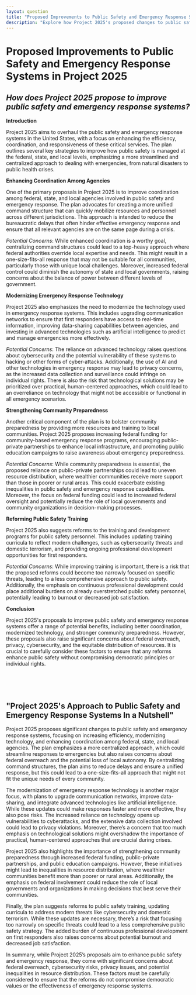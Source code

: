 ```yaml
---
layout: question
title: "Proposed Improvements to Public Safety and Emergency Response Systems in Project 2025"
description: "Explore how Project 2025's proposed changes to public safety and emergency response systems, including enhanced coordination among agencies, could impact federal, state, and local responses to crises."
---
```


# Proposed Improvements to Public Safety and Emergency Response Systems in Project 2025

## *How does Project 2025 propose to improve public safety and emergency response systems?*

**Introduction**

Project 2025 aims to overhaul the public safety and emergency response systems in the United States, with a focus on enhancing the efficiency, coordination, and responsiveness of these critical services. The plan outlines several key strategies to improve how public safety is managed at the federal, state, and local levels, emphasizing a more streamlined and centralized approach to dealing with emergencies, from natural disasters to public health crises.

**Enhancing Coordination Among Agencies**

One of the primary proposals in Project 2025 is to improve coordination among federal, state, and local agencies involved in public safety and emergency response. The plan advocates for creating a more unified command structure that can quickly mobilize resources and personnel across different jurisdictions. This approach is intended to reduce the bureaucratic delays that often hinder effective emergency response and ensure that all relevant agencies are on the same page during a crisis.

*Potential Concerns*: While enhanced coordination is a worthy goal, centralizing command structures could lead to a top-heavy approach where federal authorities override local expertise and needs. This might result in a one-size-fits-all response that may not be suitable for all communities, particularly those with unique local challenges. Moreover, increased federal control could diminish the autonomy of state and local governments, raising concerns about the balance of power between different levels of government.

**Modernizing Emergency Response Technology**

Project 2025 also emphasizes the need to modernize the technology used in emergency response systems. This includes upgrading communication networks to ensure that first responders have access to real-time information, improving data-sharing capabilities between agencies, and investing in advanced technologies such as artificial intelligence to predict and manage emergencies more effectively.

*Potential Concerns*: The reliance on advanced technology raises questions about cybersecurity and the potential vulnerability of these systems to hacking or other forms of cyber-attacks. Additionally, the use of AI and other technologies in emergency response may lead to privacy concerns, as the increased data collection and surveillance could infringe on individual rights. There is also the risk that technological solutions may be prioritized over practical, human-centered approaches, which could lead to an overreliance on technology that might not be accessible or functional in all emergency scenarios.

**Strengthening Community Preparedness**

Another critical component of the plan is to bolster community preparedness by providing more resources and training to local communities. Project 2025 proposes increasing federal funding for community-based emergency response programs, encouraging public-private partnerships to enhance local infrastructure, and promoting public education campaigns to raise awareness about emergency preparedness.

*Potential Concerns*: While community preparedness is essential, the proposed reliance on public-private partnerships could lead to uneven resource distribution, where wealthier communities receive more support than those in poorer or rural areas. This could exacerbate existing inequalities in public safety and emergency response capabilities. Moreover, the focus on federal funding could lead to increased federal oversight and potentially reduce the role of local governments and community organizations in decision-making processes.

**Reforming Public Safety Training**

Project 2025 also suggests reforms to the training and development programs for public safety personnel. This includes updating training curricula to reflect modern challenges, such as cybersecurity threats and domestic terrorism, and providing ongoing professional development opportunities for first responders.

*Potential Concerns*: While improving training is important, there is a risk that the proposed reforms could become too narrowly focused on specific threats, leading to a less comprehensive approach to public safety. Additionally, the emphasis on continuous professional development could place additional burdens on already overstretched public safety personnel, potentially leading to burnout or decreased job satisfaction.

**Conclusion**

Project 2025's proposals to improve public safety and emergency response systems offer a range of potential benefits, including better coordination, modernized technology, and stronger community preparedness. However, these proposals also raise significant concerns about federal overreach, privacy, cybersecurity, and the equitable distribution of resources. It is crucial to carefully consider these factors to ensure that any reforms enhance public safety without compromising democratic principles or individual rights.

<br><br><br>

## <span id="nutshell">"Project 2025's Approach to Public Safety and Emergency Response Systems In a Nutshell</span>"

Project 2025 proposes significant changes to public safety and emergency response systems, focusing on increasing efficiency, modernizing technology, and enhancing coordination among federal, state, and local agencies. The plan emphasizes a more centralized approach, which could streamline responses to emergencies but also raises concerns about federal overreach and the potential loss of local autonomy. By centralizing command structures, the plan aims to reduce delays and ensure a unified response, but this could lead to a one-size-fits-all approach that might not fit the unique needs of every community.

The modernization of emergency response technology is another major focus, with plans to upgrade communication networks, improve data-sharing, and integrate advanced technologies like artificial intelligence. While these updates could make responses faster and more effective, they also pose risks. The increased reliance on technology opens up vulnerabilities to cyberattacks, and the extensive data collection involved could lead to privacy violations. Moreover, there’s a concern that too much emphasis on technological solutions might overshadow the importance of practical, human-centered approaches that are crucial during crises.

Project 2025 also highlights the importance of strengthening community preparedness through increased federal funding, public-private partnerships, and public education campaigns. However, these initiatives might lead to inequalities in resource distribution, where wealthier communities benefit more than poorer or rural areas. Additionally, the emphasis on federal involvement could reduce the role of local governments and organizations in making decisions that best serve their communities.

Finally, the plan suggests reforms to public safety training, updating curricula to address modern threats like cybersecurity and domestic terrorism. While these updates are necessary, there’s a risk that focusing too narrowly on specific threats could lead to a less comprehensive public safety strategy. The added burden of continuous professional development on first responders also raises concerns about potential burnout and decreased job satisfaction.

In summary, while Project 2025’s proposals aim to enhance public safety and emergency response, they come with significant concerns about federal overreach, cybersecurity risks, privacy issues, and potential inequalities in resource distribution. These factors must be carefully considered to ensure that the reforms do not compromise democratic values or the effectiveness of emergency response systems.
